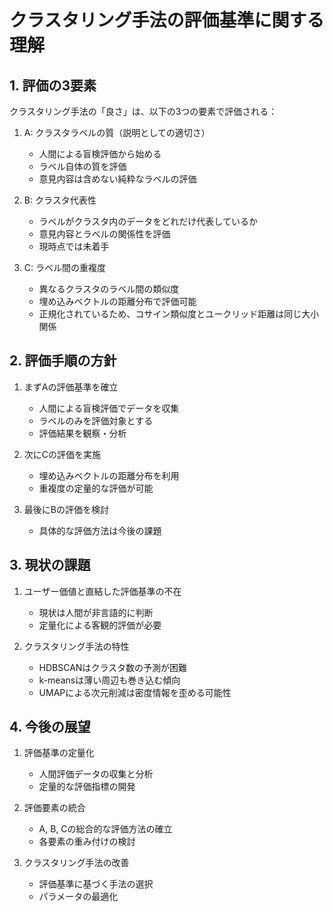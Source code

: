# クラスタリング手法の評価基準に関する理解

## 1. 評価の3要素
クラスタリング手法の「良さ」は、以下の3つの要素で評価される：

1. A: クラスタラベルの質（説明としての適切さ）
   - 人間による盲検評価から始める
   - ラベル自体の質を評価
   - 意見内容は含めない純粋なラベルの評価

2. B: クラスタ代表性
   - ラベルがクラスタ内のデータをどれだけ代表しているか
   - 意見内容とラベルの関係性を評価
   - 現時点では未着手

3. C: ラベル間の重複度
   - 異なるクラスタのラベル間の類似度
   - 埋め込みベクトルの距離分布で評価可能
   - 正規化されているため、コサイン類似度とユークリッド距離は同じ大小関係

## 2. 評価手順の方針
1. まずAの評価基準を確立
   - 人間による盲検評価でデータを収集
   - ラベルのみを評価対象とする
   - 評価結果を観察・分析

2. 次にCの評価を実施
   - 埋め込みベクトルの距離分布を利用
   - 重複度の定量的な評価が可能

3. 最後にBの評価を検討
   - 具体的な評価方法は今後の課題

## 3. 現状の課題
1. ユーザー価値と直結した評価基準の不在
   - 現状は人間が非言語的に判断
   - 定量化による客観的評価が必要

2. クラスタリング手法の特性
   - HDBSCANはクラスタ数の予測が困難
   - k-meansは薄い周辺も巻き込む傾向
   - UMAPによる次元削減は密度情報を歪める可能性

## 4. 今後の展望
1. 評価基準の定量化
   - 人間評価データの収集と分析
   - 定量的な評価指標の開発

2. 評価要素の統合
   - A, B, Cの総合的な評価方法の確立
   - 各要素の重み付けの検討

3. クラスタリング手法の改善
   - 評価基準に基づく手法の選択
   - パラメータの最適化
